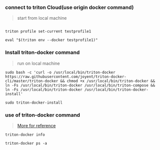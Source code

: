 
### connect to triton Cloud(use origin docker command)
> start from local machine

```

triton profile set-current testprofile1

eval "$(triton env --docker testprofile1)"

```

### Install triton-docker command
> run on local machine

```
sudo bash -c 'curl -o /usr/local/bin/triton-docker https://raw.githubusercontent.com/joyent/triton-docker-cli/master/triton-docker && chmod +x /usr/local/bin/triton-docker && ln -Fs /usr/local/bin/triton-docker /usr/local/bin/triton-compose && ln -Fs /usr/local/bin/triton-docker /usr/local/bin/triton-docker-install'

sudo triton-docker-install

```

### use of triton-docker command
> [More for reference](https://docs.joyent.com/public-cloud/instances/docker/how)

```
triton-docker info

triton-docker ps -a


```



